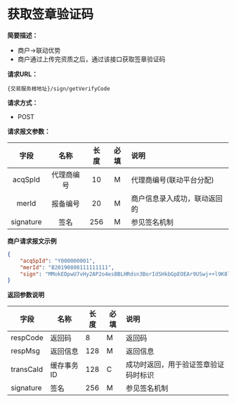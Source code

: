 # 获取签章验证码

**简要描述：** 

- 商户->联动优势
- 商户通过上传完资质之后，通过该接口获取签章验证码

**请求URL：** 

`{交易服务根地址}/sign/getVerifyCode`

**请求方式：**

- POST 

**请求报文参数：** 

|   字段    |    名称    | 长度 | 必填 | 说明                         |
| :-------: | :--------: | :--: | :--: | :--------------------------- |
|  acqSpId  | 代理商编号 |  10  |  M   | 代理商编号(联动平台分配)     |
|   merId   |  报备编号  |  20  |  M   | 商户信息录入成功，联动返回的 |
| signature |    签名    | 256  |  M   | 参见签名机制                 |

 **商户请求报文示例**

```json
{
	"acqSpId": "Y000000001",
	"merId": "B20190808111111111",
	"sign": "MMokEDpwU7vHy2AP2o4esBBLHRdsn3BorIdSHkbGpEOEAr9USwj++l9K8lyder2Yy/WmtEhyEL9xKiX4mS14ds7OKdzX6tGzy4qc2lsdRRSe5l9I9Gj7NdCLsq1TUccr2gnGibvu9UaAsCUCNmJqBrSW0YUl7+mVND9FFGecBe0="
}
```

 **返回参数说明** 

| 字段      | 名称       | 长度 | 必填 | 说明                                 |
| --------- | ---------- | ---- | ---- | :----------------------------------- |
| respCode  | 返回码     | 8    | M    | 返回码                               |
| respMsg   | 返回信息   | 128  | M    | 返回信息                             |
| transCaId | 缓存事务ID | 128  | C    | 成功时返回，用于验证签章验证码时标识 |
| signature | 签名       | 256  | M    | 参见签名机制                         |

